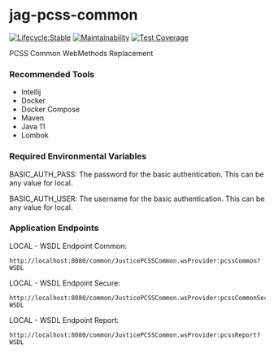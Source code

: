 # jag-pcss-common

[![Lifecycle:Stable](https://img.shields.io/badge/Lifecycle-Stable-97ca00)](https://github.com/bcgov/jag-pcss-criminal)
[![Maintainability](https://api.codeclimate.com/v1/badges/a492f352f279a2d1621e/maintainability)](https://codeclimate.com/github/bcgov/jag-pcss-common/maintainability)
[![Test Coverage](https://api.codeclimate.com/v1/badges/a492f352f279a2d1621e/test_coverage)](https://codeclimate.com/github/bcgov/jag-pcss-common/test_coverage)

PCSS Common WebMethods Replacement

### Recommended Tools
* Intellij
* Docker
* Docker Compose
* Maven
* Java 11
* Lombok

### Required Environmental Variables

BASIC_AUTH_PASS: The password for the basic authentication. This can be any value for local.

BASIC_AUTH_USER: The username for the basic authentication. This can be any value for local.


### Application Endpoints

LOCAL - WSDL Endpoint Common: 
```
http://localhost:8080/common/JusticePCSSCommon.wsProvider:pcssCommon?WSDL
```

LOCAL - WSDL Endpoint Secure: 
```
http://localhost:8080/common/JusticePCSSCommon.wsProvider:pcssCommonSecure?WSDL
```

LOCAL - WSDL Endpoint Report: 
```
http://localhost:8080/common/JusticePCSSCommon.wsProvider:pcssReport?WSDL
```
